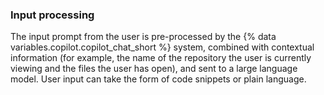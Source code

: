 ### Input processing

The input prompt from the user is pre-processed by the {% data variables.copilot.copilot_chat_short %} system, combined with contextual information (for example, the name of the repository the user is currently viewing and the files the user has open), and sent to a large language model. User input can take the form of code snippets or plain language.
